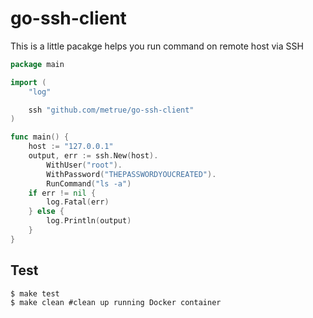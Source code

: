 # go-ssh-client

This is a little pacakge helps you run command on remote host via SSH

```go
package main

import (
	"log"

	ssh "github.com/metrue/go-ssh-client"
)

func main() {
	host := "127.0.0.1"
	output, err := ssh.New(host).
		WithUser("root").
		WithPassword("THEPASSWORDYOUCREATED").
		RunCommand("ls -a")
	if err != nil {
		log.Fatal(err)
	} else {
		log.Println(output)
	}
}
```

## Test

```
$ make test
$ make clean #clean up running Docker container
```
